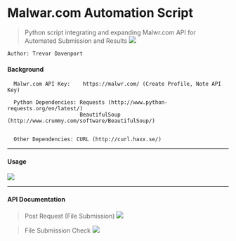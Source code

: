 Malwar.com Automation Script
===========================
> Python script integrating and expanding Malwr.com API for Automated Submission and Results
![](http://i.imgur.com/LEu6Vbw.png)

```
Author: Trevor Davenport
```

#### Background ####
```
  Malwr.com API Key:    https://malwr.com/ (Create Profile, Note API Key)

  Python Dependencies: Requests (http://www.python-requests.org/en/latest/)
                       BeautifulSoup (http://www.crummy.com/software/BeautifulSoup/)
                       
                       
  Other Dependencies: CURL (http://curl.haxx.se/)
```
___

#### Usage ####
![](http://i.imgur.com/IX9fc5U.png)

___

#### API Documentation ####
> Post Request (File Submission)
![](http://i.imgur.com/sU2t1Mr.png)

> File Submission Check
![](http://i.imgur.com/GFPMf0X.png)

